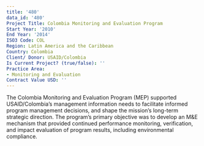 ```yaml
---
title: '480'
data_id: '480'
Project Title: Colombia Monitoring and Evaluation Program
Start Year: '2010'
End Year: '2014'
ISO3 Code: COL
Region: Latin America and the Caribbean
Country: Colombia
Client/ Donor: USAID/Colombia
Is Current Project? (true/false): ''
Practice Area:
- Monitoring and Evaluation
Contract Value USD: ''
---
```


The Colombia Monitoring and Evaluation Program (MEP) supported USAID/Colombia’s management information needs to facilitate informed program management decisions, and shape the mission’s long-term strategic direction. The program’s primary objective was to develop an M&E mechanism that provided continued performance monitoring, verification, and impact evaluation of program results, including environmental compliance.